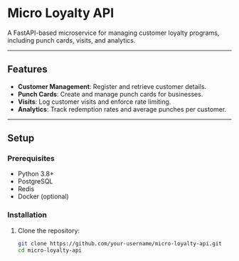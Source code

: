 # Micro Loyalty API

A FastAPI-based microservice for managing customer loyalty programs, including punch cards, visits, and analytics.

---

## **Features**
- **Customer Management**: Register and retrieve customer details.
- **Punch Cards**: Create and manage punch cards for businesses.
- **Visits**: Log customer visits and enforce rate limiting.
- **Analytics**: Track redemption rates and average punches per customer.

---

## **Setup**

### **Prerequisites**
- Python 3.8+
- PostgreSQL
- Redis
- Docker (optional)

### **Installation**
1. Clone the repository:
   ```bash
   git clone https://github.com/your-username/micro-loyalty-api.git
   cd micro-loyalty-api